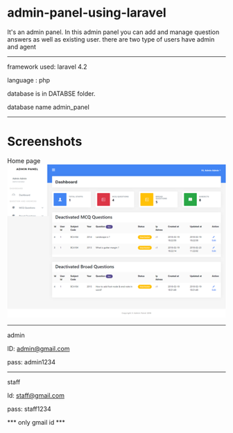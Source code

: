 # admin-panel-using-laravel


It's an admin panel. In this admin panel you can add and manage question answers as well as existing user. there are two type of users have admin and agent

------------------------------------------------

framework used: laravel 4.2

language : php

database is in DATABSE folder.

database name admin_panel


------------------------------------------------

# Screenshots

Home page
![alt HomePage](Screenshots/admin_panel.png)

------------------------------------------------
admin

ID: admin@gmail.com

pass: admin1234

------------------------------------------------

staff

Id: staff@gmail.com

pass: staff1234

*** only gmail id ***
